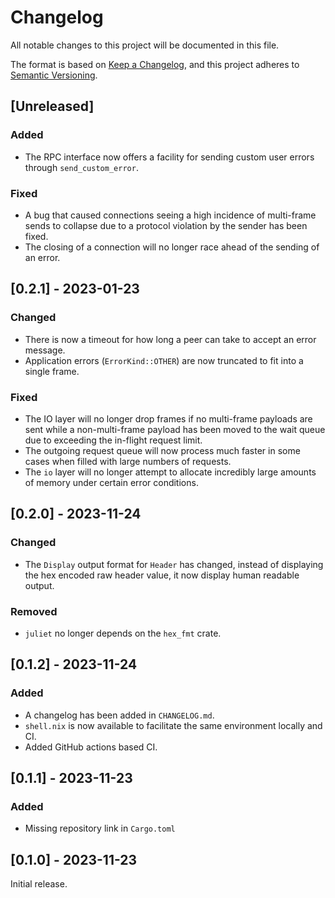 # Changelog

All notable changes to this project will be documented in this file.

The format is based on [Keep a Changelog](https://keepachangelog.com/en/1.0.0/),
and this project adheres to [Semantic Versioning](https://semver.org/spec/v2.0.0.html).

## [Unreleased]

### Added

* The RPC interface now offers a facility for sending custom user errors through `send_custom_error`.

### Fixed

* A bug that caused connections seeing a high incidence of multi-frame sends to collapse due to a protocol violation by the sender has been fixed.
* The closing of a connection will no longer race ahead of the sending of an error.

## [0.2.1] - 2023-01-23

### Changed

* There is now a timeout for how long a peer can take to accept an error message.
* Application errors (`ErrorKind::OTHER`) are now truncated to fit into a single frame.

### Fixed

* The IO layer will no longer drop frames if no multi-frame payloads are sent while a non-multi-frame payload has been moved to the wait queue due to exceeding the in-flight request limit.
* The outgoing request queue will now process much faster in some cases when filled with large numbers of requests.
* The `io` layer will no longer attempt to allocate incredibly large amounts of memory under certain error conditions.

## [0.2.0] - 2023-11-24

### Changed

* The `Display` output format for `Header` has changed, instead of displaying the hex encoded raw header value, it now display human readable output.

### Removed

* `juliet` no longer depends on the `hex_fmt` crate.

## [0.1.2] - 2023-11-24

### Added

* A changelog has been added in `CHANGELOG.md`.
* `shell.nix` is now available to facilitate the same environment locally and CI.
* Added GitHub actions based CI.

## [0.1.1] - 2023-11-23

### Added

* Missing repository link in `Cargo.toml`

## [0.1.0] - 2023-11-23

Initial release.
